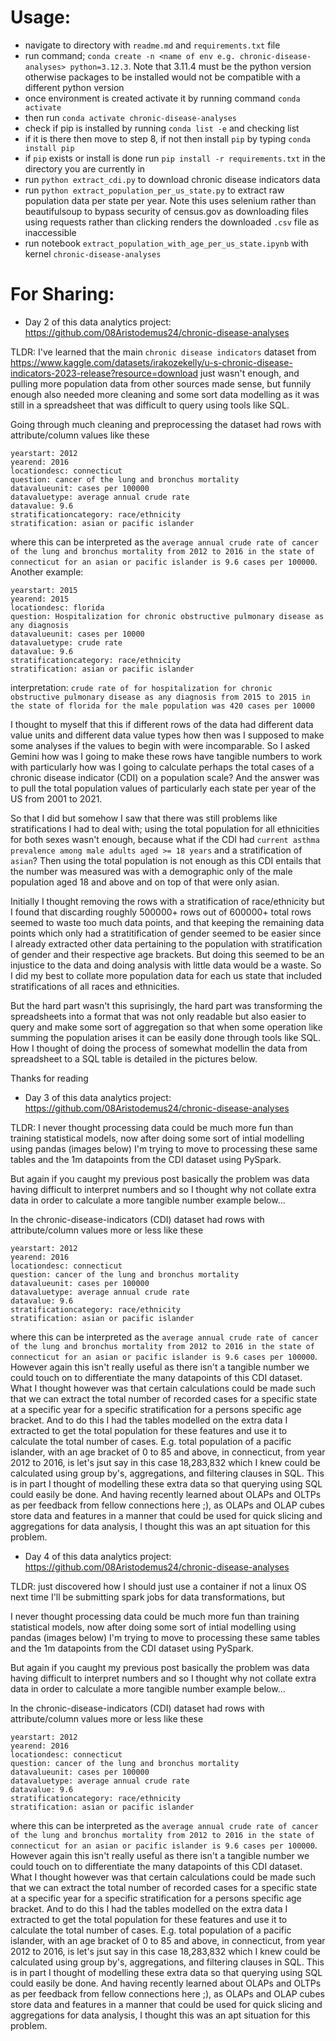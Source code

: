 # Usage:
* navigate to directory with `readme.md` and `requirements.txt` file
* run command; `conda create -n <name of env e.g. chronic-disease-analyses> python=3.12.3`. Note that 3.11.4 must be the python version otherwise packages to be installed would not be compatible with a different python version
* once environment is created activate it by running command `conda activate`
* then run `conda activate chronic-disease-analyses`
* check if pip is installed by running `conda list -e` and checking list
* if it is there then move to step 8, if not then install `pip` by typing `conda install pip`
* if `pip` exists or install is done run `pip install -r requirements.txt` in the directory you are currently in
* run `python extract_cdi.py` to download chronic disease indicators data
* run `python extract_population_per_us_state.py` to extract raw population data per state per year. Note this uses selenium rather than beautifulsoup to bypass security of census.gov as downloading files using requests rather than clicking renders the downloaded `.csv` file as inaccessible
* run notebook `extract_population_with_age_per_us_state.ipynb` with kernel `chronic-disease-analyses` 

# For Sharing:
* Day 2 of this data analytics project: https://github.com/08Aristodemus24/chronic-disease-analyses

TLDR: I've learned that the main `chronic disease indicators` dataset from https://www.kaggle.com/datasets/irakozekelly/u-s-chronic-disease-indicators-2023-release?resource=download just wasn't enough, and pulling more population data from other sources made sense, but funnily enough also needed more cleaning and some sort data modelling as it was still in a spreadsheet that was difficult to query using tools like SQL.

Going through much cleaning and preprocessing the dataset had rows with attribute/column values like these
```
yearstart: 2012
yearend: 2016
locationdesc: connecticut
question: cancer of the lung and bronchus mortality
datavalueunit: cases per 100000
datavaluetype: average annual crude rate
datavalue: 9.6
stratificationcategory: race/ethnicity
stratification: asian or pacific islander
```

where this can be interpreted as the `average annual crude rate of cancer of the lung and bronchus mortality from 2012 to 2016 in the state of connecticut for an asian or pacific islander is 9.6 cases per 100000`. Another example:

```
yearstart: 2015
yearend: 2015
locationdesc: florida
question: Hospitalization for chronic obstructive pulmonary disease as any diagnosis
datavalueunit: cases per 10000
datavaluetype: crude rate
datavalue: 9.6
stratificationcategory: race/ethnicity
stratification: asian or pacific islander
```

interpretation: `crude rate of for hospitalization for chronic obstructive pulmonary disease as any diagnosis from 2015 to 2015 in the state of florida for the male population was 420 cases per 10000`

I thought to myself that this if different rows of the data had different data value units and different data value types how then was I supposed to make some analyses if the values to begin with were incomparable. So I asked Gemini how was I going to make these rows have tangible numbers to work with particularly how was I going to calculate perhaps the total cases of a chronic disease indicator (CDI) on a population scale? And the answer was to pull the total population values of particularly each state per year of the US from 2001 to 2021. 

So that I did but somehow I saw that there was still problems like stratifications I had to deal with; using the total population for all ethnicities for both sexes wasn't enough, because what if the CDI had `current asthma prevalence among male adults aged >= 18 years` and a stratification of `asian`? Then using the total population is not enough as this CDI entails that the number was measured was with a demographic only of the male population aged 18 and above and on top of that were only asian.

Initially I thought removing the rows with a stratification of race/ethnicity but I found that discarding roughly 500000+ rows out of 600000+ total rows seemed to waste too much data points, and that keeping the remaining data points which only had a stratitification of gender seemed to be easier since I already extracted other data pertaining to the population with stratification of gender and their respective age brackets. But doing this seemed to be an injustice to the data and doing analysis with little data would be a waste. So I did my best to collate more population data for each us state that included stratifications of all races and ethnicities. 

But the hard part wasn't this suprisingly, the hard part was transforming the spreadsheets into a format that was not only readable but also easier to query and make some sort of aggregation so that when some operation like summing the population arises it can be easily done through tools like SQL. How I thought of doing the process of somewhat modellin the data from spreadsheet to a SQL table is detailed in the pictures below.

Thanks for reading


* Day 3 of this data analytics project: https://github.com/08Aristodemus24/chronic-disease-analyses

TLDR: I never thought processing data could be much more fun than training statistical models, now after doing some sort of intial modelling using pandas (images below) I'm trying to move to processing these same tables and the 1m datapoints from the CDI dataset using PySpark. 

But again if you caught my previous post basically the problem was data having difficult to interpret numbers and so I thought why not collate extra data in order to calculate a more tangible number example below...

In the chronic-disease-indicators (CDI) dataset had rows with attribute/column values more or less like these
```
yearstart: 2012
yearend: 2016
locationdesc: connecticut
question: cancer of the lung and bronchus mortality
datavalueunit: cases per 100000
datavaluetype: average annual crude rate
datavalue: 9.6
stratificationcategory: race/ethnicity
stratification: asian or pacific islander
```

where this can be interpreted as the `average annual crude rate of cancer of the lung and bronchus mortality from 2012 to 2016 in the state of connecticut for an asian or pacific islander is 9.6 cases per 100000`. However again this isn't really useful as there isn't a tangible number we could touch on to differentiate the many datapoints of this CDI dataset. What I thought however was that certain calculations could be made such that we can extract the total number of recorded cases for a specific state at a specific year for a specific stratification for a persons specific age bracket. And to do this I had the tables modelled on the extra data I extracted to get the total population for these features and use it to calculate the total number of cases. E.g. total population of a pacific islander, with an age bracket of 0 to 85 and above, in connecticut, from year 2012 to 2016, is let's jsut say in this case 18,283,832 which I knew could be calculated using group by's, aggregations, and filtering clauses in SQL. This is in part I thought of modelling these extra data so that querying using SQL could easily be done. And having recently learned about OLAPs and OLTPs as per feedback from fellow connections here ;), as OLAPs and OLAP cubes store data and features in a manner that could be used for quick slicing and aggregations for data analysis, I thought this was an apt situation for this problem.

* Day 4 of this data analytics project: https://github.com/08Aristodemus24/chronic-disease-analyses

TLDR: just discovered how I should just use a container if not a linux OS next time I'll be submitting spark jobs for data transformations, but 

I never thought processing data could be much more fun than training statistical models, now after doing some sort of intial modelling using pandas (images below) I'm trying to move to processing these same tables and the 1m datapoints from the CDI dataset using PySpark. 

But again if you caught my previous post basically the problem was data having difficult to interpret numbers and so I thought why not collate extra data in order to calculate a more tangible number example below...

In the chronic-disease-indicators (CDI) dataset had rows with attribute/column values more or less like these
```
yearstart: 2012
yearend: 2016
locationdesc: connecticut
question: cancer of the lung and bronchus mortality
datavalueunit: cases per 100000
datavaluetype: average annual crude rate
datavalue: 9.6
stratificationcategory: race/ethnicity
stratification: asian or pacific islander
```

where this can be interpreted as the `average annual crude rate of cancer of the lung and bronchus mortality from 2012 to 2016 in the state of connecticut for an asian or pacific islander is 9.6 cases per 100000`. However again this isn't really useful as there isn't a tangible number we could touch on to differentiate the many datapoints of this CDI dataset. What I thought however was that certain calculations could be made such that we can extract the total number of recorded cases for a specific state at a specific year for a specific stratification for a persons specific age bracket. And to do this I had the tables modelled on the extra data I extracted to get the total population for these features and use it to calculate the total number of cases. E.g. total population of a pacific islander, with an age bracket of 0 to 85 and above, in connecticut, from year 2012 to 2016, is let's jsut say in this case 18,283,832 which I knew could be calculated using group by's, aggregations, and filtering clauses in SQL. This is in part I thought of modelling these extra data so that querying using SQL could easily be done. And having recently learned about OLAPs and OLTPs as per feedback from fellow connections here ;), as OLAPs and OLAP cubes store data and features in a manner that could be used for quick slicing and aggregations for data analysis, I thought this was an apt situation for this problem.

